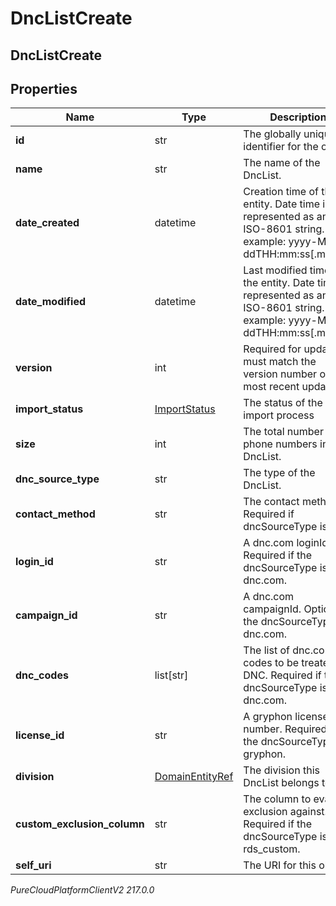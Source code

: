 # DncListCreate

## DncListCreate

## Properties

|Name | Type | Description | Notes|
|------------ | ------------- | ------------- | -------------|
| **id** | str | The globally unique identifier for the object. | [optional] |
| **name** | str | The name of the DncList. | |
| **date_created** | datetime | Creation time of the entity. Date time is represented as an ISO-8601 string. For example: yyyy-MM-ddTHH:mm:ss[.mmm]Z | [optional] |
| **date_modified** | datetime | Last modified time of the entity. Date time is represented as an ISO-8601 string. For example: yyyy-MM-ddTHH:mm:ss[.mmm]Z | [optional] |
| **version** | int | Required for updates, must match the version number of the most recent update | [optional] |
| **import_status** | [ImportStatus](ImportStatus) | The status of the import process | [optional] |
| **size** | int | The total number of phone numbers in the DncList. | [optional] |
| **dnc_source_type** | str | The type of the DncList. | |
| **contact_method** | str | The contact method. Required if dncSourceType is rds. | [optional] |
| **login_id** | str | A dnc.com loginId. Required if the dncSourceType is dnc.com. | [optional] |
| **campaign_id** | str | A dnc.com campaignId. Optional if the dncSourceType is dnc.com. | [optional] |
| **dnc_codes** | list[str] | The list of dnc.com codes to be treated as DNC. Required if the dncSourceType is dnc.com. | [optional] |
| **license_id** | str | A gryphon license number. Required if the dncSourceType is gryphon. | [optional] |
| **division** | [DomainEntityRef](DomainEntityRef) | The division this DncList belongs to. | [optional] |
| **custom_exclusion_column** | str | The column to evaluate exclusion against. Required if the dncSourceType is rds_custom. | [optional] |
| **self_uri** | str | The URI for this object | [optional] |



_PureCloudPlatformClientV2 217.0.0_

